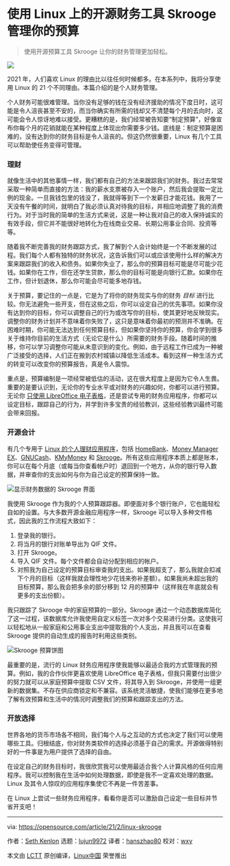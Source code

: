 [#]: collector: (lujun9972)
[#]: translator: (hanszhao80)
[#]: reviewer: (wxy)
[#]: publisher: (wxy)
[#]: url: (https://linux.cn/article-14679-1.html)
[#]: subject: (Manage your budget on Linux with this open source finance tool)
[#]: via: (https://opensource.com/article/21/2/linux-skrooge)
[#]: author: (Seth Kenlon https://opensource.com/users/seth)

使用 Linux 上的开源财务工具 Skrooge 管理你的预算
======

> 使用开源预算工具 Skrooge 让你的财务管理更加轻松。

![](https://img.linux.net.cn/data/attachment/album/202206/06/115449f0uy9guxxokj0umo.jpg)

2021 年，人们喜欢 Linux 的理由比以往任何时候都多。在本系列中，我将分享使用 Linux 的 21 个不同理由。本篇介绍的是个人财务管理。

个人财务可能很难管理。当你没有足够的钱在没有经济援助的情况下度日时，这可能是令人沮丧甚至不安的，而当你确实有所需的钱却又不清楚每个月的去向时，这可能会令人惊讶地难以接受。更糟糕的是，我们经常被告知要“制定预算”，好像宣布你每个月的花销就能在某种程度上体现出你需要多少钱。底线是：制定预算是困难的，没有达到你的财务目标是令人沮丧的。但这仍然很重要，Linux 有几个工具可以帮助使任务变得可管理。

### 理财

就像生活中的其他事情一样，我们都有自己的方法来跟踪我们的财务。我过去常常采取一种简单而直接的方法：我的薪水支票被存入一个账户，然后我会提取一定比例的现金。一旦我钱包里的钱没了，我就得等到下一个发薪日才能花钱。我用了一天没有午餐的时间，就明白了我必须认真对待我的目标，并相应地调整了我的消费行为。对于当时我的简单的生活方式来说，这是一种让我对自己的收入保持诚实的有效手段，但它并不能很好地转化为在线商业交易、长期公用事业合同、投资等等。

随着我不断完善我的财务跟踪方式，我了解到个人会计始终是一个不断发展的过程。我们每个人都有独特的财务状况，这告诉我们可以或应该使用什么样的解决方案来跟踪我们的收入和债务。如果你失业了，那么你的预算目标可能是尽可能少花钱。如果你在工作，但在还学生贷款，那么你的目标可能是向银行汇款。如果你在工作，但计划退休，那么你可能会尽可能多地存钱。

关于预算，要记住的一点是，它是为了将你的财务现实与你的财务 _目标_ 进行比较。你无法避免一些开支，但在这些之后，你可以设定自己的优先事项。如果你没有达到你的目标，你可以调整自己的行为或改写你的目标，使其更好地反映现实。调整你的财务计划并不意味着你失败了，这只是意味着你最初的预测并不准确。在困难时期，你可能无法达到任何预算目标，但如果你坚持你的预算，你会学到很多关于维持你目前的生活方式（无论它是什么）所需要的财务手段。随着时间的推移，你可以学习调整你可能从未意识到的变化。例如，由于远程工作已成为一种被广泛接受的选择，人们正在搬到农村城镇以降低生活成本。看到这样一种生活方式的转变可以改变你的预算报告，真是令人震惊。

重点是，预算编制是一项经常被低估的活动，这在很大程度上是因为它令人生畏。重要的是要认识到，无论你的专业水平或对财务的兴趣如何，你都可以进行预算。无论你 [只使用 LibreOffice 电子表格][2]，还是尝试专用的财务应用程序，你都可以设定目标，跟踪自己的行为，并学到许多宝贵的经验教训，这些经验教训最终可能会带来回报。

### 开源会计

有几个专用于 [Linux 的个人理财应用程序][3]，包括 [HomeBank][4]、[Money Manager EX][5]、[GNUCash][6]、[KMyMoney][7] 和 [Skrooge][8]。所有这些应用程序本质上都是账本，你可以在每个月底（或每当你查看帐户时）退回到一个地方，从你的银行导入数据，并审查你的支出如何与你为自己设定的预算保持一致。

![显示财务数据的 Skrooge 界面][9]

我使用 Skrooge 作为我的个人预算跟踪器。即便面对多个银行账户，它也能轻松自如的设置。与大多数开源金融应用程序一样，Skrooge 可以导入多种文件格式，因此我的工作流程大致如下：

  1. 登录我的银行。
  2. 将当月的银行对账单导出为 QIF 文件。
  3. 打开 Skrooge。
  4. 导入 QIF 文件。每个文件都会自动分配到相应的帐户。
  5. 对照我为自己设定的预算目标审查我的支出。如果我超支了，那么我就会扣减下个月的目标（这样我就会理性地少花钱来弥补差额）。如果我尚未超出我的目标预算，那么我会把多余的部分移到 12 月的预算中（这样我在年底就会有更多的支出份额）。

我只跟踪了 Skrooge 中的家庭预算的一部分。Skrooge 通过一个动态数据库简化了这一过程，该数据库允许我使用自定义标签一次对多个交易进行分类。这使我可以轻松地从一般家庭和公用事业支出中提取我的个人支出，并且我可以在查看 Skrooge 提供的自动生成的报告时利用这些类别。

![Skrooge 预算饼图][10]

最重要的是，流行的 Linux 财务应用程序使我能够以最适合我的方式管理我的预算。例如，我的合作伙伴更喜欢使用 LibreOffice 电子表格，但我只需要付出很少的努力就可以从家庭预算中提取 CSV 文件，将其导入到 Skrooge，并使用一组更新的数据集。不存在供应商锁定和不兼容。该系统灵活敏捷，使我们能够在更多地了解有效预算和生活中的情况时调整我们的预算和跟踪支出的方法。

### 开放选择

世界各地的货币市场各不相同，我们每个人与之互动的方式也决定了我们可以使用哪些工具。归根结底，你对财务类软件的选择必须基于自己的需求。开源做得特别好的一件事是为用户提供了选择的自由。

在设定自己的财务目标时，我很欣赏我可以使用最适合我个人计算风格的任何应用程序。我可以控制我在生活中如何处理数据，即使是我不一定喜欢处理的数据。Linux 及其令人惊叹的应用程序集使它不再是一件苦差事。

在 Linux 上尝试一些财务应用程序，看看你是否可以激励自己设定一些目标并节省开支吧！

--------------------------------------------------------------------------------

via: https://opensource.com/article/21/2/linux-skrooge

作者：[Seth Kenlon][a]
选题：[lujun9972][b]
译者：[hanszhao80](https://github.com/hanszhao80)
校对：[wxy](https://github.com/wxy)

本文由 [LCTT](https://github.com/LCTT/TranslateProject) 原创编译，[Linux中国](https://linux.cn/) 荣誉推出

[a]: https://opensource.com/users/seth
[b]: https://github.com/lujun9972
[1]: https://opensource.com/sites/default/files/styles/image-full-size/public/lead-images/Medical%20Costs%20Transparency_1.jpg?itok=CkZ_J88m (2 cents penny money currency)
[2]: https://opensource.com/article/20/3/libreoffice-templates
[3]: https://opensource.com/life/17/10/personal-finance-tools-linux
[4]: http://homebank.free.fr/en/index.php
[5]: https://www.moneymanagerex.org/download
[6]: https://opensource.com/article/20/2/gnucash
[7]: https://kmymoney.org/download.html
[8]: https://apps.kde.org/en/skrooge
[9]: https://opensource.com/sites/default/files/skrooge.jpg
[10]: https://opensource.com/sites/default/files/skrooge-pie_0.jpg
